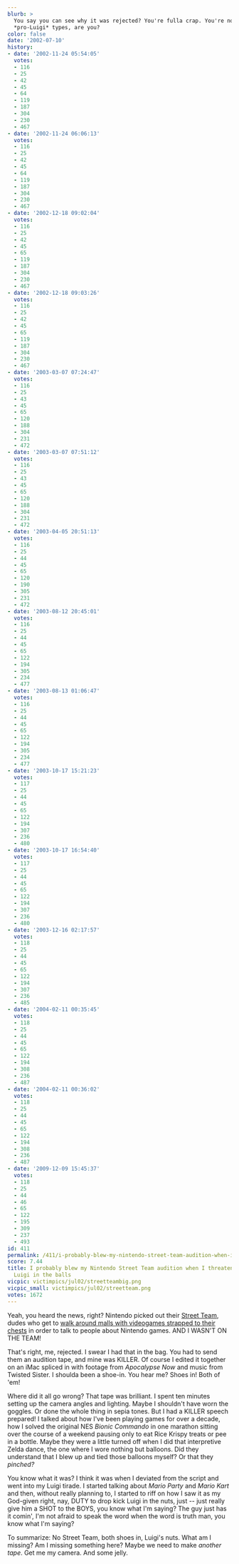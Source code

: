 ```yaml
---
blurb: >
  You say you can see why it was rejected? You're fulla crap. You're not one of those
  *pro-Luigi* types, are you?
color: false
date: '2002-07-10'
history:
- date: '2002-11-24 05:54:05'
  votes:
  - 116
  - 25
  - 42
  - 45
  - 64
  - 119
  - 187
  - 304
  - 230
  - 467
- date: '2002-11-24 06:06:13'
  votes:
  - 116
  - 25
  - 42
  - 45
  - 64
  - 119
  - 187
  - 304
  - 230
  - 467
- date: '2002-12-18 09:02:04'
  votes:
  - 116
  - 25
  - 42
  - 45
  - 65
  - 119
  - 187
  - 304
  - 230
  - 467
- date: '2002-12-18 09:03:26'
  votes:
  - 116
  - 25
  - 42
  - 45
  - 65
  - 119
  - 187
  - 304
  - 230
  - 467
- date: '2003-03-07 07:24:47'
  votes:
  - 116
  - 25
  - 43
  - 45
  - 65
  - 120
  - 188
  - 304
  - 231
  - 472
- date: '2003-03-07 07:51:12'
  votes:
  - 116
  - 25
  - 43
  - 45
  - 65
  - 120
  - 188
  - 304
  - 231
  - 472
- date: '2003-04-05 20:51:13'
  votes:
  - 116
  - 25
  - 44
  - 45
  - 65
  - 120
  - 190
  - 305
  - 231
  - 472
- date: '2003-08-12 20:45:01'
  votes:
  - 116
  - 25
  - 44
  - 45
  - 65
  - 122
  - 194
  - 305
  - 234
  - 477
- date: '2003-08-13 01:06:47'
  votes:
  - 116
  - 25
  - 44
  - 45
  - 65
  - 122
  - 194
  - 305
  - 234
  - 477
- date: '2003-10-17 15:21:23'
  votes:
  - 117
  - 25
  - 44
  - 45
  - 65
  - 122
  - 194
  - 307
  - 236
  - 480
- date: '2003-10-17 16:54:40'
  votes:
  - 117
  - 25
  - 44
  - 45
  - 65
  - 122
  - 194
  - 307
  - 236
  - 480
- date: '2003-12-16 02:17:57'
  votes:
  - 118
  - 25
  - 44
  - 45
  - 65
  - 122
  - 194
  - 307
  - 236
  - 485
- date: '2004-02-11 00:35:45'
  votes:
  - 118
  - 25
  - 44
  - 45
  - 65
  - 122
  - 194
  - 308
  - 236
  - 487
- date: '2004-02-11 00:36:02'
  votes:
  - 118
  - 25
  - 44
  - 45
  - 65
  - 122
  - 194
  - 308
  - 236
  - 487
- date: '2009-12-09 15:45:37'
  votes:
  - 118
  - 25
  - 44
  - 46
  - 65
  - 122
  - 195
  - 309
  - 237
  - 493
id: 411
permalink: /411/i-probably-blew-my-nintendo-street-team-audition-when-i-threatened-to-kneedrop-luigi-in-the-balls/
score: 7.44
title: I probably blew my Nintendo Street Team audition when I threatened to knee-drop
  Luigi in the balls
vicpic: victimpics/jul02/streetteambig.png
vicpic_small: victimpics/jul02/streetteam.png
votes: 1672
---
```


Yeah, you heard the news, right? Nintendo picked out their [Street
Team](https://web.archive.org/web/20020710000000/http://www.nintendo.com/streetteam/),
dudes who get to [walk around malls with videogames strapped to their
chests](https://web.archive.org/web/20020710000000/http://www.cnn.com/2002/TECH/ptech/07/09/video.game.jobs.ap/index.html)
in order to talk to people about Nintendo games. AND I WASN'T ON THE
TEAM!

That's right, me, rejected. I swear I had that in the bag. You had to
send them an audition tape, and mine was KILLER. Of course I edited it
together on an iMac spliced in with footage from *Apocalypse Now* and
music from Twisted Sister. I shoulda been a shoe-in. You hear me? Shoes
in! Both of 'em!

Where did it all go wrong? That tape was brilliant. I spent ten minutes
setting up the camera angles and lighting. Maybe I shouldn't have worn
the goggles. Or done the whole thing in sepia tones. But I had a KILLER
speech prepared! I talked about how I've been playing games for over a
decade, how I solved the original NES *Bionic Commando* in one marathon
sitting over the course of a weekend pausing only to eat Rice Krispy
treats or pee in a bottle. Maybe they were a little turned off when I
did that interpretive Zelda dance, the one where I wore nothing but
balloons. Did they understand that I blew up and tied those balloons
myself? Or that they *pinched?*

You know what it was? I think it was when I deviated from the script and
went into my Luigi tirade. I started talking about *Mario Party* and
*Mario Kart* and then, without really planning to, I started to riff on
how I saw it as my God-given right, nay, DUTY to drop kick Luigi in the
nuts, just -- just really give him a SHOT to the BOYS, you know what I'm
saying? The guy just has it comin', I'm not afraid to speak the word
when the word is truth man, you know what I'm saying?

To summarize: No Street Team, both shoes in, Luigi's nuts. What am I
missing? Am I missing something here? Maybe we need to make *another
tape*. Get me my camera. And some jelly.